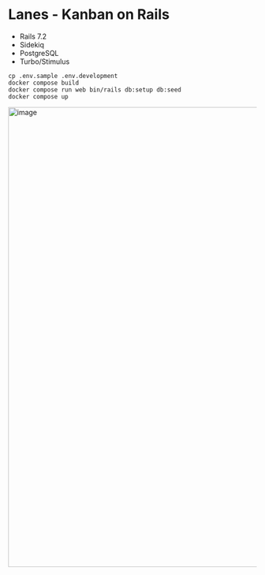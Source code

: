 # Lanes - Kanban on Rails

- Rails 7.2
- Sidekiq
- PostgreSQL
- Turbo/Stimulus

```
cp .env.sample .env.development
docker compose build
docker compose run web bin/rails db:setup db:seed
docker compose up
```

<img width="1920" height="933" alt="image" src="https://github.com/user-attachments/assets/cf3db7a3-f475-4c97-9eb0-08880903e0d5" />


